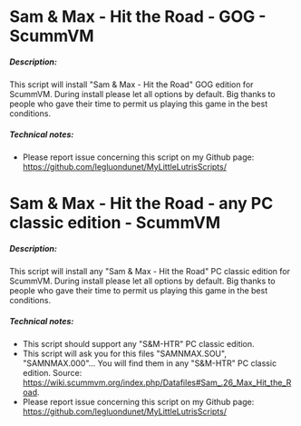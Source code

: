 # Sam & Max - Hit the Road - GOG - ScummVM

##### Description:
This script will install "Sam & Max - Hit the Road" GOG edition for ScummVM.
During install please let all options by default.
Big thanks to people who gave their time to permit us playing this game in the best conditions.

##### Technical notes:
- Please report issue concerning this script on my Github page:
https://github.com/legluondunet/MyLittleLutrisScripts/


# Sam & Max - Hit the Road - any PC classic edition - ScummVM

##### Description:
This script will install any "Sam & Max - Hit the Road" PC classic edition for ScummVM.
During install please let all options by default.
Big thanks to people who gave their time to permit us playing this game in the best conditions.

##### Technical notes:
- This script should support any "S&M-HTR" PC classic edition.
- This script will ask you for this files "SAMNMAX.SOU", "SAMNMAX.000"... You will find them in any "S&M-HTR" PC classic edition. Source: https://wiki.scummvm.org/index.php/Datafiles#Sam_.26_Max_Hit_the_Road.
- Please report issue concerning this script on my Github page:
https://github.com/legluondunet/MyLittleLutrisScripts/
